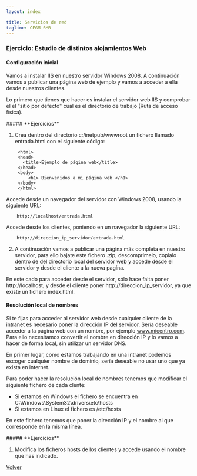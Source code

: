 ```yaml
---
layout: index

title: Servicios de red 
tagline: CFGM SMR
---
```

### Ejercicio: Estudio de distintos alojamientos Web

#### Configuración inicial

Vamos a instalar IIS en nuestro servidor Windows 2008. A continuación vamos a publicar una página web de ejemplo y vamos a acceder a ella desde nuestros clientes.

Lo primero que tienes que hacer es instalar el servidor web IIS y comprobar el el "sitio por defecto" cual es el directorio de trabajo (Ruta de acceso física).

<div class='ejercicios' markdown='1'>
##### **Ejercicios**

1. Crea dentro del directorio c:/inetpub/wwwroot un fichero llamado entrada.html con el siguiente código:

        <html>
        <head>
          <title>Ejemplo de página web</title>
        </head>
        <body>
            <h1> Bienvenidos a mi página web </h1>
        </body>
        </html>

Accede desde un navegador del servidor con Windows 2008, usando la siguiente URL:

        http://localhost/entrada.html

Accede desde los clientes, poniendo en un navegador la siguiente URL:

        http://direccion_ip_servidor/entrada.html

2. A continuación vamos a publicar una página más completa en nuestro servidor, para ello bajate este fichero .zip, descomprimelo, copialo dentro de del directorio local del servidor web y accede desde el servidor y desde el cliente a la nueva pagína.

 En este cado para acceder desde el servidor, sólo hace falta poner http://localhost, y desde el cliente poner http://direccion_ip_servidor, ya que existe un fichero index.html.
</div>

#### Resolución local de nombres

Si te fijas para acceder al servidor web desde cualquier cliente de la intranet es necesario poner la dirección IP del servidor. Sería deseable acceder a la página web con un nombre, por ejemplo www.micentro.com. Para ello necesitamos convertir el nombre en dirección IP y lo vamos a hacer de forma local, sin utilizar un servidor DNS.

En primer lugar, como estamos trabajando en una intranet podemos escoger cualquier nombre de dominio, sería deseable no usar uno que ya exista en internet.

Para poder hacer la resolución local de nombres tenemos que modificar el siguiente fichero de cada clente:

* Si estamos en Windows el fichero se encuentra en C:\Windows\System32\drivers\etc\hosts
* Si estamos en Linux el fichero es /etc/hosts

En este fichero tenemos que poner la dirección IP y el nombre al que corresponde en la misma línea.

<div class='ejercicios' markdown='1'>
##### **Ejercicios**

1. Modifica los ficheros hosts de los clientes y accede usando el nombre que has indicado.

</div>

[Volver](index)
